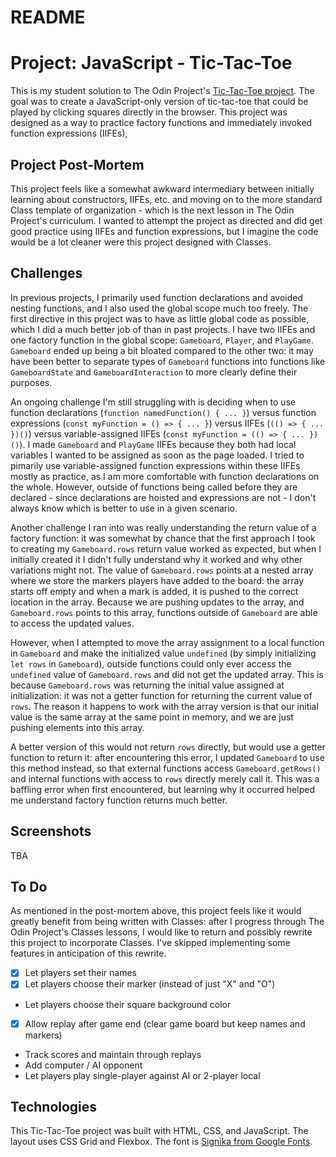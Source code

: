 # README

# Project: JavaScript - Tic-Tac-Toe #

This is my student solution to The Odin Project's [Tic-Tac-Toe project](https://www.theodinproject.com/lessons/tic-tac-toe-javascript).  The goal was to create a JavaScript-only version of tic-tac-toe that could be played by clicking squares directly in the browser.  This project was designed as a way to practice factory functions and immediately invoked function expressions (IIFEs), 

## Project Post-Mortem ##

This project feels like a somewhat awkward intermediary between initially learning about constructors, IIFEs, etc. and moving on to the more standard Class template of organization - which is the next lesson in The Odin Project's curriculum.  I wanted to attempt the project as directed and did get good practice using IIFEs and function expressions, but I imagine the code would be a lot cleaner were this project designed with Classes. 

## Challenges ##

In previous projects, I primarily used function declarations and avoided nesting functions, and  I also used the global scope much too freely.  The first directive in this project was to have as little global code as possible, which I did a much better job of than in past projects.  I have two IIFEs and one factory function in the global scope: `Gameboard`, `Player`, and `PlayGame`.  `Gameboard` ended up being a bit bloated compared to the other two: it may have been better to separate types of `Gameboard` functions into functions like `GameboardState` and `GameboardInteraction` to more clearly define their purposes.

An ongoing challenge I'm still struggling with is deciding when to use function declarations (`function namedFunction() { ... }`) versus function expressions (`const myFunction = () => { ... }`) versus IIFEs (`(() => { ... })()`) versus variable-assigned IIFEs (`const myFunction = (() => { ... })()`).  I made `Gameboard` and `PlayGame` IIFEs because they both had local variables I wanted to be assigned as soon as the page loaded.  I tried to pimarily use variable-assigned function expressions within these IIFEs mostly as practice, as I am more comfortable with function declarations on the whole.  However, outside of functions being called before they are declared - since declarations are hoisted and expressions are not - I don't always know which is better to use in a given scenario.

Another challenge I ran into was really understanding the return value of a factory function: it was somewhat by chance that the first approach I took to creating my `Gameboard.rows` return value worked as expected, but when I initially created it I didn't fully understand why it worked and why other variations might not.  The value of `Gameboard.rows` points at a nested array where we store the markers players have added to the board: the array starts off empty and when a mark is added, it is pushed to the correct location in the array.  Because we are pushing updates to the array, and `Gameboard.rows` points to this array, functions outside of `Gameboard` are able to access the updated values.  

However, when I attempted to move the array assignment to a local function in `Gameboard` and make the initialized value `undefined` (by simply initializing `let rows` in `Gameboard`), outside functions could only ever access the `undefined` value of `Gameboard.rows` and did not get the updated array.  This is because `Gameboard.rows` was returning the initial value assigned at initialization: it was not a getter function for returning the current value of `rows`.  The reason it happens to work with the array version is that our initial value is the same array at the same point in memory, and we are just pushing elements into this array.  

A better version of this would not return `rows` directly, but would use a getter function to return it: after encountering this error, I updated `Gameboard` to use this method instead, so that external functions access `Gameboard.getRows()` and internal functions with access to `rows` directly merely call it.  This was a baffling error when first encountered, but learning why it occurred helped me understand factory function returns much better.

## Screenshots ##

TBA
<!-- ![Desktop view screenshot](/images/library_screenshot.png) -->
<!-- ![Mobile view screenshot](/images/library_screenshot_mobile.png) -->

## To Do ##

As mentioned in the post-mortem above, this project feels like it would greatly benefit from being written with Classes: after I progress through The Odin Project's Classes lessons, I would like to return and possibly rewrite this project to incorporate Classes.  I've skipped implementing some features in anticipation of this rewrite.

- [X] Let players set their names
- [X] Let players choose their marker (instead of just "X" and "O")
- Let players choose their square background color
- [X] Allow replay after game end (clear game board but keep names and markers)
- Track scores and maintain through replays
- Add computer / AI opponent
- Let players play single-player against AI or 2-player local

## Technologies ##

This Tic-Tac-Toe project was built with HTML, CSS, and JavaScript.  The layout uses CSS Grid and Flexbox.  The font is [Signika from Google Fonts](https://fonts.google.com/specimen/Signika?query=signika).